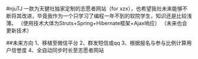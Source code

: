 #njuTJ
一款为天健社独家定制的志愿者网站（for xzx），也希望我社未来能够不断将其改进，毕竟我作为一个只学习了编程一年不到的软院学生，知识还是比较浅薄。 
（使用技术大体为Struts+Spring+Hibernate框架+Ajax响应）
（未来也会更新技术）

##未来方向
1、移植至微信平台
2、群发短信或qq
3、根据报名与参与比例计算用户信誉度
4、全自动同步时长至志愿者网站

